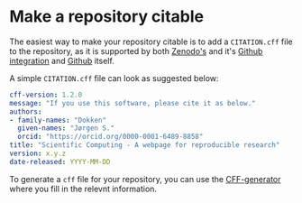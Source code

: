 # Make a repository citable
The easiest way to make your repository citable is to add a `CITATION.cff` file to the repository, as it is supported by both
[Zenodo's](https://zenodo.org/) and it's [Github integration](https://docs.github.com/en/repositories/archiving-a-github-repository/referencing-and-citing-content) and [Github](https://docs.github.com/en/repositories/managing-your-repositorys-settings-and-features/customizing-your-repository/about-citation-files) itself.

A simple `CITATION.cff` file can look as suggested below:
```yaml
cff-version: 1.2.0
message: "If you use this software, please cite it as below."
authors:
- family-names: "Dokken"
  given-names: "Jørgen S."
  orcid: "https://orcid.org/0000-0001-6489-8858"
title: "Scientific Computing - A webpage for reproducible research"
version: x.y.z
date-released: YYYY-MM-DD
```

To generate a `cff` file for your repository, you can use the [CFF-generator](https://citation-file-format.github.io/cff-initializer-javascript/#/start) where you fill in the relevnt information.
